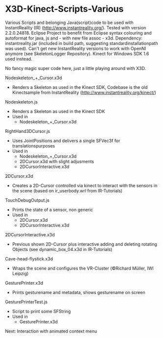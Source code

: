 X3D-Kinect-Scripts-Various
==========================

Various Scripts and belonging Java(script)code to be used with InstantReality (IR) (http://www.instantreality.org/). Tested with version 2.2.0.24818.
Eclipse Project to benefit from Eclipse syntax colouring and autoformat for java, js and - with new file assoc - x3d. 
Dependency: instantreality.jar (included in build path, suggesting standardinstallationpath was used).
Can't get new InstantReality versions to work with OpenNI anymore (see SkeletonLogger Repository). Kinect for Windows SDK 1.6 used instead.

No fancy magic super code here, just a little playing around with X3D.

Nodeskeleton_+_Cursor.x3d
* Renders a Skeleton as used in the Kinect SDK, Codebase is the old Kinectsample from InstantReality (http://www.instantreality.org/kinect/)

Nodeskeleton.js
* Renders a Skeleton as used in the Kinect SDK
* Used in
    - Nodeskeleton_+_Cursor.x3d

RightHand3DCursor.js
* Uses JointPositions and delivers a single SFVec3f for translationspurposes
* Used in
    - Nodeskeleton_+_Cursor.x3d
    - 2DCursor.x3d with slight adjusments
    - 2DCursorInteractive.x3d

2DCursor.x3d
* Creates a 2D-Cursor controlled via kinect to interact with the sensors in the scene (based on ir_userbody.wrl from IR-Tutorials)

TouchDebugOutput.js
* Prints the state of a sensor, non generic
* Used in
    - 2DCursor.x3d
    - 2DCursorInteractive.x3d

2DCursorInteractive.x3d
* Previous shown 2D-Cursor plus interactive adding and deleting rotating Objects (see dynamic_box_04.x3d in IR-Tutorials)

Cave-head-flystick.x3d
* Wraps the scene and configures the VR-Cluster (©Richard Müller, IWI Leipzig)

GesturePrinter.x3d
* Prints gesturename and metadata, shows gesturename on screen

GesturePrinterTest.js
* Script to print some SFString
* Used in
    - GesturePrinter.x3d

Next: Interaction with animated context menu
